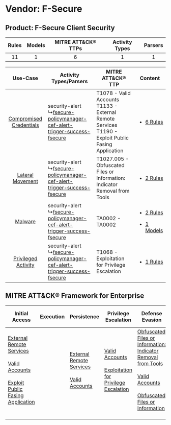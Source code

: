 Vendor: F-Secure
================
Product: F-Secure Client Security
---------------------------------
| Rules | Models | MITRE ATT&CK® TTPs | Activity Types | Parsers |
|:-----:|:------:|:------------------:|:--------------:|:-------:|
|  11   |   1    |         6          |       1        |    1    |

|    Use-Case    | Activity Types/Parsers    | MITRE ATT&CK® TTP    | Content    |
|:----:| ---- | ---- | ---- |
| [Compromised Credentials](../../../UseCases/uc_compromised_credentials.md) |  security-alert<br> ↳[fsecure-policymanager-cef-alert-trigger-success-fsecure](Ps/pC_fsecurepolicymanagercefalerttriggersuccessfsecure.md)<br> | T1078 - Valid Accounts<br>T1133 - External Remote Services<br>T1190 - Exploit Public Fasing Application<br> | [<ul><li>6 Rules</li></ul>](RM/r_m_f-secure_f-secure_client_security_Compromised_Credentials.md)    |
|        [Lateral Movement](../../../UseCases/uc_lateral_movement.md)        |  security-alert<br> ↳[fsecure-policymanager-cef-alert-trigger-success-fsecure](Ps/pC_fsecurepolicymanagercefalerttriggersuccessfsecure.md)<br> | T1027.005 - Obfuscated Files or Information: Indicator Removal from Tools<br>    | [<ul><li>2 Rules</li></ul>](RM/r_m_f-secure_f-secure_client_security_Lateral_Movement.md)    |
|    [Malware](../../../UseCases/uc_malware.md)    |  security-alert<br> ↳[fsecure-policymanager-cef-alert-trigger-success-fsecure](Ps/pC_fsecurepolicymanagercefalerttriggersuccessfsecure.md)<br> | TA0002 - TA0002<br>    | [<ul><li>2 Rules</li></ul><ul><li>1 Models</li></ul>](RM/r_m_f-secure_f-secure_client_security_Malware.md) |
|     [Privileged Activity](../../../UseCases/uc_privileged_activity.md)     |  security-alert<br> ↳[fsecure-policymanager-cef-alert-trigger-success-fsecure](Ps/pC_fsecurepolicymanagercefalerttriggersuccessfsecure.md)<br> | T1068 - Exploitation for Privilege Escalation<br>    | [<ul><li>1 Rules</li></ul>](RM/r_m_f-secure_f-secure_client_security_Privileged_Activity.md)    |

MITRE ATT&CK® Framework for Enterprise
--------------------------------------
| Initial Access                                                                                                                                                                                                                         | Execution | Persistence                                                                                                                                      | Privilege Escalation                                                                                                                                          | Defense Evasion                                                                                                                                                                                                                                                               | Credential Access | Discovery | Lateral Movement | Collection | Command and Control | Exfiltration | Impact |
| -------------------------------------------------------------------------------------------------------------------------------------------------------------------------------------------------------------------------------------- | --------- | ------------------------------------------------------------------------------------------------------------------------------------------------ | ------------------------------------------------------------------------------------------------------------------------------------------------------------- | ----------------------------------------------------------------------------------------------------------------------------------------------------------------------------------------------------------------------------------------------------------------------------- | ----------------- | --------- | ---------------- | ---------- | ------------------- | ------------ | ------ |
| [External Remote Services](https://attack.mitre.org/techniques/T1133)<br><br>[Valid Accounts](https://attack.mitre.org/techniques/T1078)<br><br>[Exploit Public Fasing Application](https://attack.mitre.org/techniques/T1190)<br><br> |           | [External Remote Services](https://attack.mitre.org/techniques/T1133)<br><br>[Valid Accounts](https://attack.mitre.org/techniques/T1078)<br><br> | [Valid Accounts](https://attack.mitre.org/techniques/T1078)<br><br>[Exploitation for Privilege Escalation](https://attack.mitre.org/techniques/T1068)<br><br> | [Obfuscated Files or Information: Indicator Removal from Tools](https://attack.mitre.org/techniques/T1027/005)<br><br>[Valid Accounts](https://attack.mitre.org/techniques/T1078)<br><br>[Obfuscated Files or Information](https://attack.mitre.org/techniques/T1027)<br><br> |                   |           |                  |            |                     |              |        |